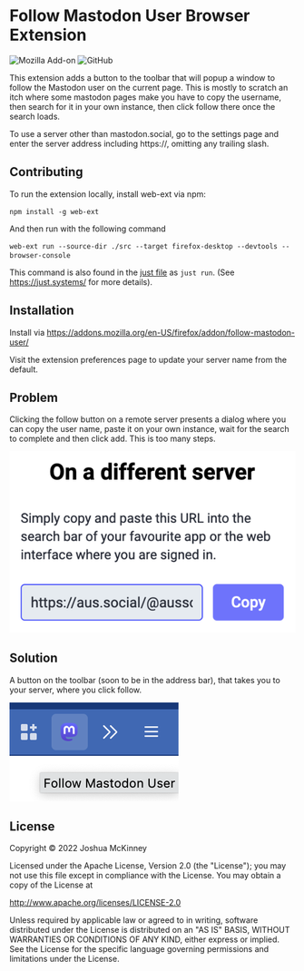 # Follow Mastodon User Browser Extension

![Mozilla Add-on](https://img.shields.io/amo/v/follow-mastodon-user?style=for-the-badge)
![GitHub](https://img.shields.io/github/license/joshka/follow-mastodon-user-webextension?style=for-the-badge)

This extension adds a button to the toolbar that will popup a window to follow
the Mastodon user on the current page. This is mostly to scratch an itch where
some mastodon pages make you have to copy the username, then search for it in
your own instance, then click follow there once the search loads.

To use a server other than mastodon.social, go to the settings page and enter
the server address including https://, omitting any trailing slash.

## Contributing

To run the extension locally, install web-ext via npm:

```shell
npm install -g web-ext
```

And then run with the following command

```shell
web-ext run --source-dir ./src --target firefox-desktop --devtools --browser-console
```

This command is also found in the [just file](https://github.com/joshka/follow-mastodon-user-webextension/blob/main/.justfile) as `just run`. (See <https://just.systems/> for more details).

## Installation

Install via <https://addons.mozilla.org/en-US/firefox/addon/follow-mastodon-user/>

Visit the extension preferences page to update your server name from the default.

## Problem

Clicking the follow button on a remote server presents a dialog where you can
copy the user name, paste it on your own instance, wait for the search to
complete and then click add. This is too many steps.

![remote-follow-popup](screenshots/remote-follow-popup.png)

## Solution

A button on the toolbar (soon to be in the address bar), that takes you to your
server, where you click follow.

![follow-mastodon-user-button](screenshots/follow-mastodon-user-button.png)

## License

Copyright ©️ 2022 Joshua McKinney

Licensed under the Apache License, Version 2.0 (the "License");
you may not use this file except in compliance with the License.
You may obtain a copy of the License at

<http://www.apache.org/licenses/LICENSE-2.0>

Unless required by applicable law or agreed to in writing, software
distributed under the License is distributed on an "AS IS" BASIS,
WITHOUT WARRANTIES OR CONDITIONS OF ANY KIND, either express or implied.
See the License for the specific language governing permissions and
limitations under the License.
